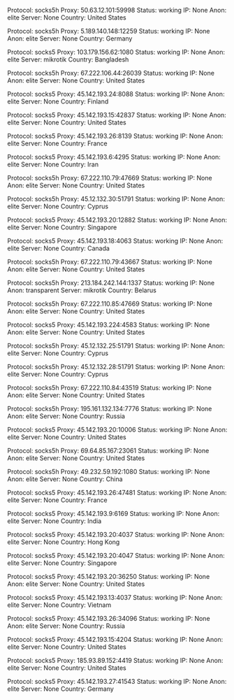 Protocol: socks5h
Proxy: 50.63.12.101:59998
Status: working
IP: None
Anon: elite
Server: None
Country: United States

Protocol: socks5h
Proxy: 5.189.140.148:12259
Status: working
IP: None
Anon: elite
Server: None
Country: Germany

Protocol: socks5
Proxy: 103.179.156.62:1080
Status: working
IP: None
Anon: elite
Server: mikrotik
Country: Bangladesh

Protocol: socks5h
Proxy: 67.222.106.44:26039
Status: working
IP: None
Anon: elite
Server: None
Country: United States

Protocol: socks5
Proxy: 45.142.193.24:8088
Status: working
IP: None
Anon: elite
Server: None
Country: Finland

Protocol: socks5
Proxy: 45.142.193.15:42837
Status: working
IP: None
Anon: elite
Server: None
Country: United States

Protocol: socks5
Proxy: 45.142.193.26:8139
Status: working
IP: None
Anon: elite
Server: None
Country: France

Protocol: socks5
Proxy: 45.142.193.6:4295
Status: working
IP: None
Anon: elite
Server: None
Country: Iran

Protocol: socks5h
Proxy: 67.222.110.79:47669
Status: working
IP: None
Anon: elite
Server: None
Country: United States

Protocol: socks5h
Proxy: 45.12.132.30:51791
Status: working
IP: None
Anon: elite
Server: None
Country: Cyprus

Protocol: socks5
Proxy: 45.142.193.20:12882
Status: working
IP: None
Anon: elite
Server: None
Country: Singapore

Protocol: socks5
Proxy: 45.142.193.18:4063
Status: working
IP: None
Anon: elite
Server: None
Country: Canada

Protocol: socks5h
Proxy: 67.222.110.79:43667
Status: working
IP: None
Anon: elite
Server: None
Country: United States

Protocol: socks5h
Proxy: 213.184.242.144:1337
Status: working
IP: None
Anon: transparent
Server: mikrotik
Country: Belarus

Protocol: socks5h
Proxy: 67.222.110.85:47669
Status: working
IP: None
Anon: elite
Server: None
Country: United States

Protocol: socks5
Proxy: 45.142.193.224:4583
Status: working
IP: None
Anon: elite
Server: None
Country: United States

Protocol: socks5h
Proxy: 45.12.132.25:51791
Status: working
IP: None
Anon: elite
Server: None
Country: Cyprus

Protocol: socks5h
Proxy: 45.12.132.28:51791
Status: working
IP: None
Anon: elite
Server: None
Country: Cyprus

Protocol: socks5h
Proxy: 67.222.110.84:43519
Status: working
IP: None
Anon: elite
Server: None
Country: United States

Protocol: socks5h
Proxy: 195.161.132.134:7776
Status: working
IP: None
Anon: elite
Server: None
Country: Russia

Protocol: socks5
Proxy: 45.142.193.20:10006
Status: working
IP: None
Anon: elite
Server: None
Country: United States

Protocol: socks5h
Proxy: 69.64.85.167:23061
Status: working
IP: None
Anon: elite
Server: None
Country: United States

Protocol: socks5h
Proxy: 49.232.59.192:1080
Status: working
IP: None
Anon: elite
Server: None
Country: China

Protocol: socks5
Proxy: 45.142.193.26:47481
Status: working
IP: None
Anon: elite
Server: None
Country: France

Protocol: socks5
Proxy: 45.142.193.9:6169
Status: working
IP: None
Anon: elite
Server: None
Country: India

Protocol: socks5
Proxy: 45.142.193.20:4037
Status: working
IP: None
Anon: elite
Server: None
Country: Hong Kong

Protocol: socks5
Proxy: 45.142.193.20:4047
Status: working
IP: None
Anon: elite
Server: None
Country: Singapore

Protocol: socks5
Proxy: 45.142.193.20:36250
Status: working
IP: None
Anon: elite
Server: None
Country: United States

Protocol: socks5
Proxy: 45.142.193.13:4037
Status: working
IP: None
Anon: elite
Server: None
Country: Vietnam

Protocol: socks5
Proxy: 45.142.193.26:34096
Status: working
IP: None
Anon: elite
Server: None
Country: Russia

Protocol: socks5
Proxy: 45.142.193.15:4204
Status: working
IP: None
Anon: elite
Server: None
Country: United States

Protocol: socks5
Proxy: 185.93.89.152:4419
Status: working
IP: None
Anon: elite
Server: None
Country: United States

Protocol: socks5
Proxy: 45.142.193.27:41543
Status: working
IP: None
Anon: elite
Server: None
Country: Germany

